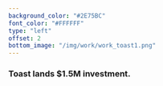 ```yaml
---
background_color: "#2E75BC"
font_color: "#FFFFFF"
type: "left"
offset: 2
bottom_image: "/img/work/work_toast1.png"
---
```

### Toast lands $1.5M investment.
